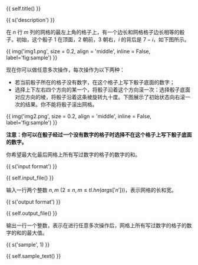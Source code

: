 {{ self.title() }}

{{ s('description') }}

在 $n$ 行 $m$ 列的网格的最左上角的格子上，有一个边长和网格格子边长相等的骰子。初始，这个骰子 $1$ 在顶面，$2$ 朝前，$3$ 朝右，$i$ 的背后是 $7-i$，如下图所示。

{{ img('img1.png', size = 0.2, align = 'middle', inline = False, label='fig:sample') }}

现在你可以做任意多次操作，每次操作为以下两种：

- 若当前骰子所在的格子没有数字，在这个格子上写下骰子底面的数字；
- 选择上下左右四个方向的某一个，将骰子沿着这个方向滚一次：选择骰子底面对应方向的棱，将骰子沿着这条棱旋转九十度。下图展示了初始状态向右滚一次的结果。你不能将骰子滚出网格。

{{ img('img2.png', size = 0.2, align = 'middle', inline = False, label='fig:sample') }}

**注意：你可以在骰子经过一个没有数字的格子时选择不在这个格子上写下骰子底面的数字。**

你希望最大化最后网格上所有写过数字的格子的数字的和。

{{ s('input format') }}

{{ self.input_file() }}

输入一行两个整数 $n,m \ (2 \le n,m \le {{tl.hn(args['n'])}})$，表示网格的长和宽。

{{ s('output format') }}

{{ self.output_file() }}

输出一行一个整数，表示在进行任意多次操作后，网格上所有写过数字的格子的数字的和的最大值。

{{ s('sample', 1) }}

{{ self.sample_text() }}
